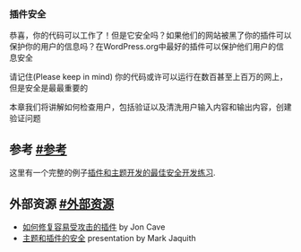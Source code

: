 ### 插件安全

恭喜，你的代码可以工作了！但是它安全吗？如果他们的网站被黑了你的插件可以保护你的用户的信息吗？在WordPress.org中最好的插件可以保护他们用户的信息安全

请记住(Please keep in mind) 你的代码或许可以运行在数百甚至上百万的网上，但是安全是最最重要的

本章我们将讲解如何检查用户，包括验证以及清洗用户输入内容和输出内容，创建验证问题

## 参考 [#参考](https://developer.wordpress.org/plugins/security/#quick-reference)

这里有一个完整的例子[插件和主题开发的最佳安全开发练习](https://developer.wordpress.org/plugins/security/nonces/#complete-example).

## 外部资源 [#外部资源](https://developer.wordpress.org/plugins/security/#external-resources)

- [如何修复容易受攻击的插件](https://make.wordpress.org/plugins/2013/11/24/how-to-fix-the-intentionally-vulnerable-plugin/) by Jon Cave
- [主题和插件的安全](http://wordpress.tv/2011/01/29/mark-jaquith-theme-plugin-security/) presentation by Mark Jaquith

